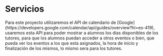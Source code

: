 # Servicios

<p>Para este proyecto utilizaremos el API de calendario de [Google](https://developers.google.com/calendar/api/guides/overview?hl=es-419), usaremos esta API para poder mostrar a alumnos los dias disponibles de los tutores, para que los alumnos puedan acceder a otros eventos o bien, que pueda ver los eventos a los que esta asignados, la hora de inicio y finalización de los mismos, lo mismo sera para los tutores.</p>
